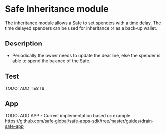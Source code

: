 # Safe Inheritance module
The inheritance module allows a Safe to set spenders with a time delay. The time delayed spenders can be used for inheritance or as a back-up wallet.

## Description
- Periodically the owner needs to update the deadline, else the spender is able to spend the balance of the Safe. 

## Test
TODO: ADD TESTS

## App
TODO: ADD APP
    - Current implementation based on example https://github.com/safe-global/safe-apps-sdk/tree/master/guides/drain-safe-app

